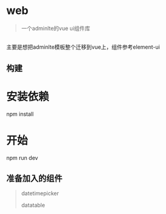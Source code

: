# web
> 一个adminlte的vue ui组件库
##
主要是想把adminlte模板整个迁移到vue上，组件参考element-ui

## 构建

# 安装依赖
npm install

# 开始
npm run dev

## 准备加入的组件
> datetimepicker
> 
> datatable